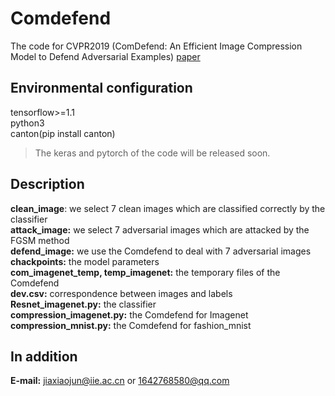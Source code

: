 # Comdefend
The code for CVPR2019 (ComDefend: An Efficient Image Compression Model to Defend Adversarial Examples)
[paper](https://arxiv.org/abs/1811.12673)
## Environmental configuration
tensorflow>=1.1 </br>
python3 </br>
canton(pip install canton) </br>
> The keras and pytorch of the code will be released soon.
## Description
**clean_image**: we select 7 clean images which are classified correctly by the classifier </br>
**attack_image:** we select 7 adversarial images which are attacked by the FGSM method </br>
**defend_image:** we use the Comdefend to deal with 7 adversarial images</br>
**chackpoints:** the model parameters </br>
**com_imagenet_temp, temp_imagenet:** the temporary files of the Comdefend</br>
**dev.csv:** correspondence between images and labels</br>
**Resnet_imagenet.py:** the classifier </br>
**compression_imagenet.py:** the Comdefend for Imagenet</br>
**compression_mnist.py:** the Comdefend for fashion_mnist</br>
## In addition
**E-mail:** jiaxiaojun@iie.ac.cn or 1642768580@qq.com
